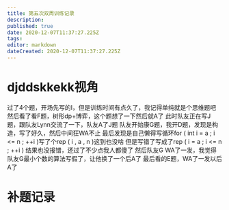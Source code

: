 ```yaml
---
title: 第五次双周训练记录
description: 
published: true
date: 2020-12-07T11:37:27.225Z
tags: 
editor: markdown
dateCreated: 2020-12-07T11:37:27.225Z
---
```


# djddskkekk视角
过了4个题，开场先写的I，但是训练时间有点久了，我记得单纯就是个思维题吧
然后看了看F题，树形dp+博弈，这个题想了一下然后就A了
此时队友正在写J题，跟队友Lynn交流了一下，队友A了J题
队友开始康G题，我开D题，发现是构造，写了好久，然后中间狂WA不止
最后发现是自己懒得写循环for ( int i = a ; i <= n ; ++i )写了个rep ( i , a , n )这到也没啥
但是写错了写成了rep ( i = a ; i <= n ; ++i ) 结果也没报错，还过了不少点我人都傻了
然后队友G WA了一发，我觉得队友G最小个数的算法写假了，让他换了一个后A了
最后看的E题，WA了一发以后A了

# 补题记录